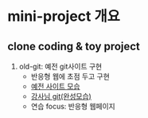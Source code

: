 # mini-project 개요

## clone coding & toy project

1. old-git: 예전 git사이트 구현
    - 반응형 웹에 초점 두고 구현
    - [예전 사이트 모습](https://heropcode.github.io/GitHub-Responsive/)
    - [강사님 git(완성모습)](https://github.com/HeropCode/GitHub-Responsive)
    - 연습 focus: 반응형 웹페이지